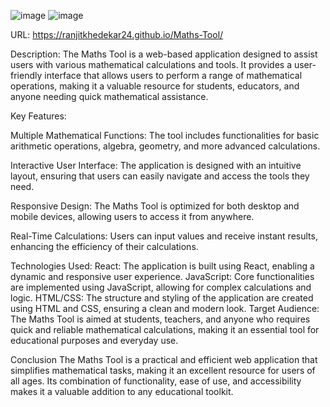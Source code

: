 ![image](https://github.com/user-attachments/assets/ea5186c4-a616-4d9c-b9e9-e74036b6a807)
![image](https://github.com/user-attachments/assets/60836498-6295-4ad0-a22d-5caab80efc62)

URL: https://ranjitkhedekar24.github.io/Maths-Tool/

Description: The Maths Tool is a web-based application designed to assist users with various mathematical calculations and tools. It provides a user-friendly interface that allows users to perform a range of mathematical operations, making it a valuable resource for students, educators, and anyone needing quick mathematical assistance.

Key Features:

Multiple Mathematical Functions: The tool includes functionalities for basic arithmetic operations, algebra, geometry, and more advanced calculations.

Interactive User Interface: The application is designed with an intuitive layout, ensuring that users can easily navigate and access the tools they need.

Responsive Design: The Maths Tool is optimized for both desktop and mobile devices, allowing users to access it from anywhere.

Real-Time Calculations: Users can input values and receive instant results, enhancing the efficiency of their calculations.

Technologies Used:
React: The application is built using React, enabling a dynamic and responsive user experience.
JavaScript: Core functionalities are implemented using JavaScript, allowing for complex calculations and logic.
HTML/CSS: The structure and styling of the application are created using HTML and CSS, ensuring a clean and modern look.
Target Audience: The Maths Tool is aimed at students, teachers, and anyone who requires quick and reliable mathematical calculations, making it an essential tool for educational purposes and everyday use.

Conclusion
The Maths Tool is a practical and efficient web application that simplifies mathematical tasks, making it an excellent resource for users of all ages. Its combination of functionality, ease of use, and accessibility makes it a valuable addition to any educational toolkit.
